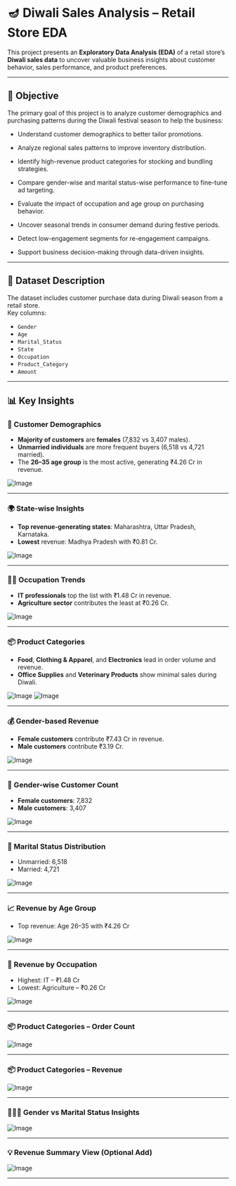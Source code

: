 
# 🪔 Diwali Sales Analysis – Retail Store EDA

This project presents an **Exploratory Data Analysis (EDA)** of a retail store’s **Diwali sales data** to uncover valuable business insights about customer behavior, sales performance, and product preferences.

---

## 📌 Objective

The primary goal of this project is to analyze customer demographics and purchasing patterns during the Diwali festival season to help the business:
- Understand customer demographics to better tailor promotions.

- Analyze regional sales patterns to improve inventory distribution.

- Identify high-revenue product categories for stocking and bundling strategies.

- Compare gender-wise and marital status-wise performance to fine-tune ad targeting.

- Evaluate the impact of occupation and age group on purchasing behavior.

- Uncover seasonal trends in consumer demand during festive periods.

- Detect low-engagement segments for re-engagement campaigns.

- Support business decision-making through data-driven insights.

---

## 📂 Dataset Description

The dataset includes customer purchase data during Diwali season from a retail store.  
Key columns:
- `Gender`
- `Age`
- `Marital_Status`
- `State`
- `Occupation`
- `Product_Category`
- `Amount`

---


## 📊 Key Insights

### 🎯 Customer Demographics

- **Majority of customers** are **females** (7,832 vs 3,407 males).
- **Unmarried individuals** are more frequent buyers (6,518 vs 4,721 married).
- The **26–35 age group** is the most active, generating ₹4.26 Cr in revenue.

![Image](https://github.com/user-attachments/assets/4f1e6832-1fa1-491a-99b6-07e839179070)

---

### 🌍 State-wise Insights

- **Top revenue-generating states**: Maharashtra, Uttar Pradesh, Karnataka.
- **Lowest** revenue: Madhya Pradesh with ₹0.81 Cr.

![Image](https://github.com/user-attachments/assets/fbe65218-4bd7-4fc2-aa5b-ad5708494db6)

---

### 🧑‍💼 Occupation Trends

- **IT professionals** top the list with ₹1.48 Cr in revenue.
- **Agriculture sector** contributes the least at ₹0.26 Cr.

![Image](https://github.com/user-attachments/assets/37bf0954-fd8d-40ef-9c04-a9fc95326b95)

---

### 📦 Product Categories

- **Food**, **Clothing & Apparel**, and **Electronics** lead in order volume and revenue.
- **Office Supplies** and **Veterinary Products** show minimal sales during Diwali.

![Image](https://github.com/user-attachments/assets/4d9d6360-b78f-48b9-bd66-a0d4d61c8d48)
![Image](https://github.com/user-attachments/assets/d0ce72dc-b150-4332-8924-0a2e7f71e35e)

---

### 💰 Gender-based Revenue

- **Female customers** contribute ₹7.43 Cr in revenue.
- **Male customers** contribute ₹3.19 Cr.

![Image](https://github.com/user-attachments/assets/1863ca7d-939a-44a6-83fb-556c4cb63f3e)

---

### 👫 Gender-wise Customer Count

- **Female customers**: 7,832  
- **Male customers**: 3,407

![Image](https://github.com/user-attachments/assets/04f6bdb6-63bc-4dbb-a9c6-7f968f368b5b)

---

### 💍 Marital Status Distribution

- Unmarried: 6,518  
- Married: 4,721

![Image](https://github.com/user-attachments/assets/3caffc76-b53e-4cc1-96eb-218d1dc626c9)

---

### 📈 Revenue by Age Group

- Top revenue: Age 26–35 with ₹4.26 Cr

![Image](https://github.com/user-attachments/assets/27cbc5a8-6966-46bb-abe4-1ef787076670)

---

### 🏢 Revenue by Occupation

- Highest: IT – ₹1.48 Cr  
- Lowest: Agriculture – ₹0.26 Cr

![Image](https://github.com/user-attachments/assets/dfd9c6ce-803e-4645-b5a2-4f198e106450)

---

### 📦 Product Categories – Order Count

![Image](https://github.com/user-attachments/assets/d2c782a5-bbdf-47dd-9434-d3d4c3fcd2fa)

---

### 📦 Product Categories – Revenue

![Image](https://github.com/user-attachments/assets/1a0071f9-2a74-469f-af6a-94bab288b986)

---

### 🧑‍🤝‍🧑 Gender vs Marital Status Insights

![Image](https://github.com/user-attachments/assets/23081e35-71f0-4be5-b670-cc393e4f8e46)

---

### 💡 Revenue Summary View (Optional Add)

![Image](https://github.com/user-attachments/assets/5491c42c-5ca6-48b1-b141-03a4d27eeb51)

---
